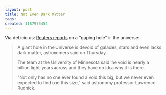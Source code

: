 ```yaml
---
layout: post
title: Not Even Dark Matter
tags: 
created: 1187975454
---
```

Via del.icio.us:  [Reuters reports](http://www.reuters.com/article/newsOne/idUSN2329057520070823) on a "gaping hole" in the universe:

> A giant hole in the Universe is devoid of galaxies, stars and even lacks dark matter, astronomers said on Thursday.
> 
> The team at the University of Minnesota said the void is nearly a billion light-years across and they have no idea why it is there.<!--break-->
> 
> "Not only has no one ever found a void this big, but we never even expected to find one this size," said astronomy professor Lawrence Rudnick.
